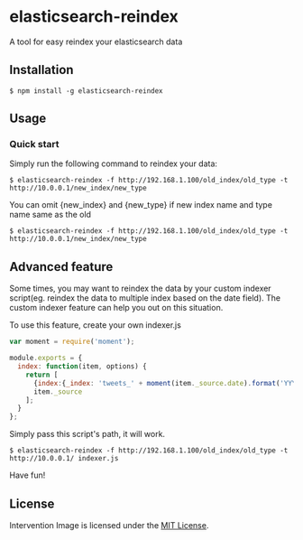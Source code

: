 elasticsearch-reindex
=====================

A tool for easy reindex your elasticsearch data

Installation
-----------

```
$ npm install -g elasticsearch-reindex
```

Usage
-------

### Quick start
Simply run the following command to reindex your data:
```
$ elasticsearch-reindex -f http://192.168.1.100/old_index/old_type -t http://10.0.0.1/new_index/new_type
```

You can omit {new_index} and {new_type} if new index name and type name same as the old
```
$ elasticsearch-reindex -f http://192.168.1.100/old_index/old_type -t http://10.0.0.1/new_index/new_type
```

Advanced feature
----------------

Some times, you may want to reindex the data by your custom indexer script(eg. reindex the data to multiple index based on the date field). The custom indexer feature can help you out on this situation.

To use this feature, create your own indexer.js
```js
var moment = require('moment');

module.exports = {
  index: function(item, options) {
    return [
      {index:{_index: 'tweets_' + moment(item._source.date).format('YYYYMM'), _type:options.type || item._type, _id: item._id}},
      item._source
    ];
  }
};
```

Simply pass this script's path, it will work.
```
$ elasticsearch-reindex -f http://192.168.1.100/old_index/old_type -t http://10.0.0.1/ indexer.js
```

Have fun!

## License

Intervention Image is licensed under the [MIT License](http://opensource.org/licenses/MIT).
